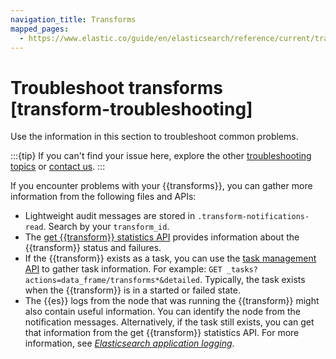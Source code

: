 ```yaml
---
navigation_title: Transforms
mapped_pages:
  - https://www.elastic.co/guide/en/elasticsearch/reference/current/transform-troubleshooting.html
---
```


# Troubleshoot transforms [transform-troubleshooting]

Use the information in this section to troubleshoot common problems.

:::{tip}
If you can't find your issue here, explore the other [troubleshooting topics](/troubleshoot/index.md) or [contact us](/troubleshoot/index.md#contact-us).
:::

If you encounter problems with your {{transforms}}, you can gather more information from the following files and APIs:

* Lightweight audit messages are stored in `.transform-notifications-read`. Search by your `transform_id`.
* The [get {{transform}} statistics API](https://www.elastic.co/docs/api/doc/elasticsearch/operation/operation-transform-get-transform-stats) provides information about the {{transform}} status and failures.
* If the {{transform}} exists as a task, you can use the [task management API](https://www.elastic.co/docs/api/doc/elasticsearch/group/endpoint-tasks) to gather task information. For example: `GET _tasks?actions=data_frame/transforms*&detailed`. Typically, the task exists when the {{transform}} is in a started or failed state.
* The {{es}} logs from the node that was running the {{transform}} might also contain useful information. You can identify the node from the notification messages. Alternatively, if the task still exists, you can get that information from the get {{transform}} statistics API. For more information, see [*Elasticsearch application logging*](../../deploy-manage/monitor/logging-configuration/elasticsearch-log4j-configuration-self-managed.md).

